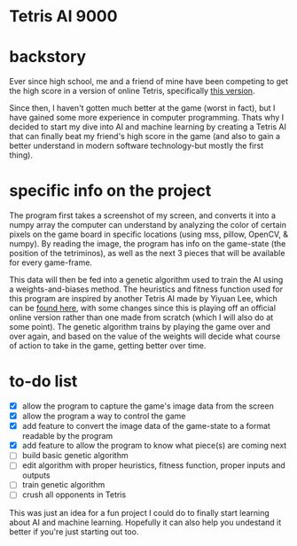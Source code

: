 # Tetris AI 9000
# backstory
Ever since high school, me and a friend of mine have been competing to get the high score in a version of online Tetris, specifically [this version](https://tetris.com/play-tetris/).

Since then, I haven't gotten much better at the game (worst in fact), but I have gained some more experience in computer programming. Thats why I decided to start my dive into AI and machine learning by creating a Tetris AI that can finally beat my friend's high score in the game (and also to gain a better understand in modern software technology-but mostly the first thing).

# specific info on the project
The program first takes a screenshot of my screen, and converts it into a numpy array the computer can understand by analyzing the color of certain pixels on the game board in specific locations (using mss, pillow, OpenCV, & numpy). By reading the image, the program has info on the game-state (the position of the tetriminos), as well as the next 3 pieces that will be available for every game-frame. 

This data will then be fed into a genetic algorithm used to train the AI using a weights-and-biases method. The heuristics and fitness function used for this program are inspired by another Tetris AI made by Yiyuan Lee, which can be [found here](https://codemyroad.wordpress.com/2013/04/14/tetris-ai-the-near-perfect-player/), with some changes since this is playing off an official online version rather than one made from scratch (which I will also do at some point). The genetic algorithm trains by playing the game over and over again, and based on the value of the weights will decide what course of action to take in the game, getting better over time.

# to-do list
- [x] allow the program to capture the game's image data from the screen
- [x] allow the program a way to control the game
- [x] add feature to convert the image data of the game-state to a format readable by the program
- [x] add feature to allow the program to know what piece(s) are coming next
- [ ] build basic genetic algorithm
- [ ] edit algorithm with proper heuristics, fitness function, proper inputs and outputs
- [ ] train genetic algorithm
- [ ] crush all opponents in Tetris

This was just an idea for a fun project I could do to finally start learning about AI and machine learning. Hopefully it can also help you undestand it better if you're just starting out too.
